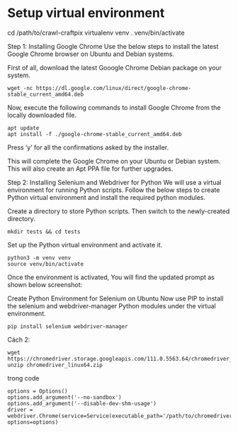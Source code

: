 # Setup virtual environment
cd /path/to/crawl-craftpix
virtualenv venv
. venv/bin/activate

Step 1: Installing Google Chrome
Use the below steps to install the latest Google Chrome browser on Ubuntu and Debian systems.

First of all, download the latest Gooogle Chrome Debian package on your system.
```
wget -nc https://dl.google.com/linux/direct/google-chrome-stable_current_amd64.deb
```

Now, execute the following commands to install Google Chrome from the locally downloaded file.
```
apt update 
apt install -f ./google-chrome-stable_current_amd64.deb 
```
Press ‘y’ for all the confirmations asked by the installer.

This will complete the Google Chrome on your Ubuntu or Debian system. This will also create an Apt PPA file for further upgrades.

Step 2: Installing Selenium and Webdriver for Python
We will use a virtual environment for running Python scripts. Follow the below steps to create Python virtual environment and install the required python modules.

Create a directory to store Python scripts. Then switch to the newly-created directory.
```
mkdir tests && cd tests 
```
Set up the Python virtual environment and activate it.
```
python3 -m venv venv 
source venv/bin/activate 
```
Once the environment is activated, You will find the updated prompt as shown below screenshot:

Create Python Environment for Selenium on Ubuntu
Now use PIP to install the selenium and webdriver-manager Python modules under the virtual environment.
```
pip install selenium webdriver-manager 
```



Cách 2:
```
wget https://chromedriver.storage.googleapis.com/111.0.5563.64/chromedriver_linux64.zip
unzip chromedriver_linux64.zip
```

trong code
```
options = Options()
options.add_argument('--no-sandbox')
options.add_argument('--disable-dev-shm-usage')
driver = webdriver.Chrome(service=Service(executable_path='/path/to/chromedriver'), options=options)
```